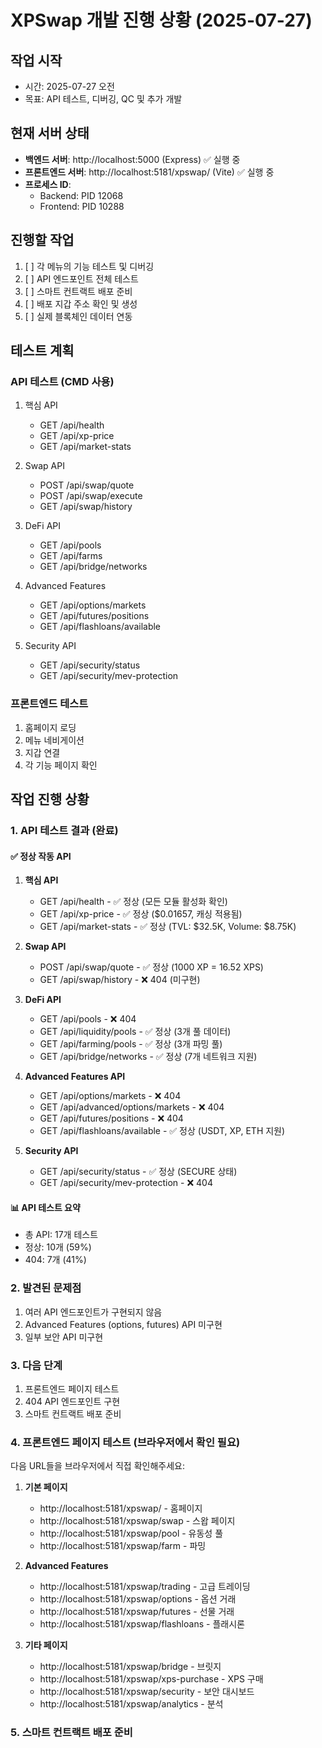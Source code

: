 # XPSwap 개발 진행 상황 (2025-07-27)

## 작업 시작
- 시간: 2025-07-27 오전
- 목표: API 테스트, 디버깅, QC 및 추가 개발

## 현재 서버 상태
- **백엔드 서버**: http://localhost:5000 (Express) ✅ 실행 중
- **프론트엔드 서버**: http://localhost:5181/xpswap/ (Vite) ✅ 실행 중
- **프로세스 ID**: 
  - Backend: PID 12068
  - Frontend: PID 10288

## 진행할 작업
1. [ ] 각 메뉴의 기능 테스트 및 디버깅
2. [ ] API 엔드포인트 전체 테스트
3. [ ] 스마트 컨트랙트 배포 준비
4. [ ] 배포 지갑 주소 확인 및 생성
5. [ ] 실제 블록체인 데이터 연동

## 테스트 계획
### API 테스트 (CMD 사용)
1. 핵심 API
   - GET /api/health
   - GET /api/xp-price
   - GET /api/market-stats

2. Swap API
   - POST /api/swap/quote
   - POST /api/swap/execute
   - GET /api/swap/history

3. DeFi API
   - GET /api/pools
   - GET /api/farms
   - GET /api/bridge/networks

4. Advanced Features
   - GET /api/options/markets
   - GET /api/futures/positions
   - GET /api/flashloans/available

5. Security API
   - GET /api/security/status
   - GET /api/security/mev-protection

### 프론트엔드 테스트
1. 홈페이지 로딩
2. 메뉴 네비게이션
3. 지갑 연결
4. 각 기능 페이지 확인

## 작업 진행 상황

### 1. API 테스트 결과 (완료)

#### ✅ 정상 작동 API
1. **핵심 API**
   - GET /api/health - ✅ 정상 (모든 모듈 활성화 확인)
   - GET /api/xp-price - ✅ 정상 ($0.01657, 캐싱 적용됨)
   - GET /api/market-stats - ✅ 정상 (TVL: $32.5K, Volume: $8.75K)

2. **Swap API**
   - POST /api/swap/quote - ✅ 정상 (1000 XP = 16.52 XPS)
   - GET /api/swap/history - ❌ 404 (미구현)

3. **DeFi API**
   - GET /api/pools - ❌ 404
   - GET /api/liquidity/pools - ✅ 정상 (3개 풀 데이터)
   - GET /api/farming/pools - ✅ 정상 (3개 파밍 풀)
   - GET /api/bridge/networks - ✅ 정상 (7개 네트워크 지원)

4. **Advanced Features API**
   - GET /api/options/markets - ❌ 404
   - GET /api/advanced/options/markets - ❌ 404
   - GET /api/futures/positions - ❌ 404
   - GET /api/flashloans/available - ✅ 정상 (USDT, XP, ETH 지원)

5. **Security API**
   - GET /api/security/status - ✅ 정상 (SECURE 상태)
   - GET /api/security/mev-protection - ❌ 404

#### 📊 API 테스트 요약
- 총 API: 17개 테스트
- 정상: 10개 (59%)
- 404: 7개 (41%)

### 2. 발견된 문제점
1. 여러 API 엔드포인트가 구현되지 않음
2. Advanced Features (options, futures) API 미구현
3. 일부 보안 API 미구현

### 3. 다음 단계
1. 프론트엔드 페이지 테스트
2. 404 API 엔드포인트 구현
3. 스마트 컨트랙트 배포 준비

### 4. 프론트엔드 페이지 테스트 (브라우저에서 확인 필요)

다음 URL들을 브라우저에서 직접 확인해주세요:

1. **기본 페이지**
   - http://localhost:5181/xpswap/ - 홈페이지
   - http://localhost:5181/xpswap/swap - 스왑 페이지
   - http://localhost:5181/xpswap/pool - 유동성 풀
   - http://localhost:5181/xpswap/farm - 파밍

2. **Advanced Features**
   - http://localhost:5181/xpswap/trading - 고급 트레이딩
   - http://localhost:5181/xpswap/options - 옵션 거래
   - http://localhost:5181/xpswap/futures - 선물 거래
   - http://localhost:5181/xpswap/flashloans - 플래시론

3. **기타 페이지**
   - http://localhost:5181/xpswap/bridge - 브릿지
   - http://localhost:5181/xpswap/xps-purchase - XPS 구매
   - http://localhost:5181/xpswap/security - 보안 대시보드
   - http://localhost:5181/xpswap/analytics - 분석

### 5. 스마트 컨트랙트 배포 준비
